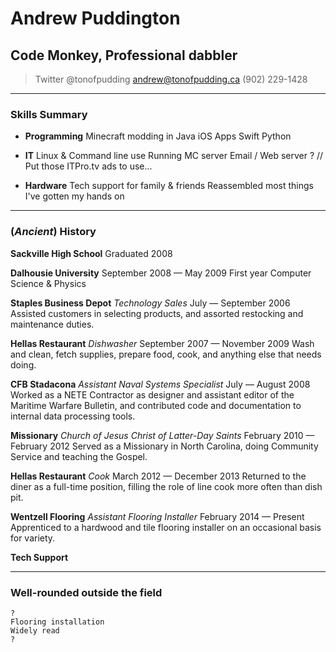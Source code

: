 # Andrew Puddington
## Code Monkey, Professional dabbler

<!--
> Resume 2.0
> AKA
> A little bit of everything:
> AKA
> Dabble broadly with little depth
-->
<!--
> [tonofpudding.ca](http://tonofpudding.ca) // Omit until there's actually something there
-->

> Twitter @tonofpudding
> [andrew@tonofpudding.ca](mailto:andrew@tonofpudding.ca)
> (902) 229-1428

------

### Skills Summary

* **Programming**
Minecraft modding in Java
iOS Apps
Swift
Python

* **IT**
Linux & Command line use
Running MC server
Email / Web server
? // Put those ITPro.tv ads to use...

* **Hardware**
Tech support for family & friends
Reassembled most things I've gotten my hands on

------

### (_Ancient_) History

**Sackville High School** Graduated 2008

**Dalhousie University** September 2008 — May 2009
	First year Computer Science & Physics

**Staples Business Depot** _Technology Sales_ July — September 2006
	Assisted customers in selecting products, and assorted restocking and maintenance duties.

**Hellas Restaurant** _Dishwasher_ September 2007 — November 2009
	Wash and clean, fetch supplies, prepare food, cook, and anything else that needs doing.

**CFB Stadacona** _Assistant Naval Systems Specialist_ July — August 2008
	Worked as a NETE Contractor as designer and assistant editor of the Maritime Warfare Bulletin, and contributed code and documentation to internal data processing tools.

**Missionary** _Church of Jesus Christ of Latter-Day Saints_ February 2010 — February 2012
	Served as a Missionary in North Carolina, doing Community Service and teaching the Gospel.

**Hellas Restaurant** _Cook_ March 2012 — December 2013
	Returned to the diner as a full-time position, filling the role of line cook more often than dish pit.

**Wentzell Flooring** _Assistant Flooring Installer_ February 2014 — Present
	Apprenticed to a hardwood and tile flooring installer on an occasional basis for variety.

**Tech Support** 

------
### Well-rounded outside the field
	?
	Flooring installation
	Widely read
	?